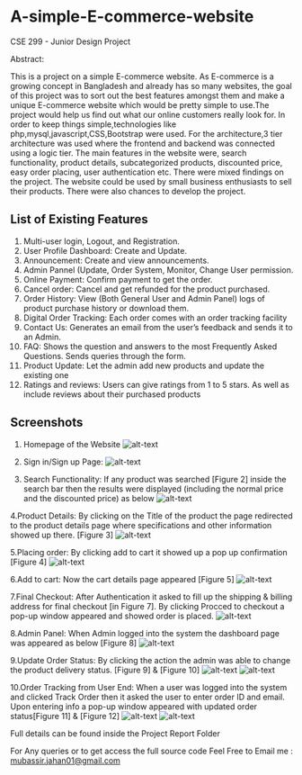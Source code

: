 # A-simple-E-commerce-website
CSE 299 - Junior Design Project  

Abstract:

This is a project on a simple E-commerce website. As E-commerce is a growing
concept in Bangladesh and already has so many websites, the goal of this project was
to sort out the best features amongst them and make a unique E-commerce website
which would be pretty simple to use.The project would help us find out what our online
customers really look for. In order to keep things simple,technologies like
php,mysql,javascript,CSS,Bootstrap were used. For the architecture,3 tier architecture
was used where the frontend and backend was connected using a logic tier. The main
features in the website were, search functionality, product details, subcategorized
products, discounted price, easy order placing, user authentication etc. There were
mixed findings on the project. The website could be used by small business enthusiasts
to sell their products. There were also chances to develop the project.

<!--
Methodology:

![Methodology](img/Methodology.jpg)
-->
## List of Existing Features
1.	Multi-user login, Logout, and Registration.
2.	User Profile Dashboard: Create and Update.
3.	Announcement: Create and view announcements.
4.	Admin Pannel (Update, Order System, Monitor, Change User permission.
5.	Online Payment: Confirm payment to get the order.
6.	Cancel order: Cancel and get refunded for the product purchased.
7.	Order History: View (Both General User and Admin Panel) logs of product purchase history or download them.
8.	Digital Order Tracking: Each order  comes with an order tracking facility
9.	Contact Us: Generates an email from the user’s feedback and sends it to an Admin.
10.	FAQ: Shows the question and answers to the most Frequently Asked Questions. Sends queries through the form.
11.	Product Update: Let the admin add new products and update the existing one
12.	Ratings and reviews: Users can give ratings from 1 to 5 stars. As well as include reviews about their purchased products


## Screenshots
1. Homepage of the Website
![alt-text](https://github.com/mubassirjahan/A-simple-E-commerce-website/blob/main/img/Homepage.png)

2. Sign in/Sign up Page:
![alt-text](https://github.com/mubassirjahan/A-simple-E-commerce-website/blob/main/img/sign-in-page.png)

3. Search Functionality: If any product was searched [Figure 2] inside the search bar
then the results were displayed (including the normal price and the discounted price) as
below
![alt-text](https://github.com/mubassirjahan/A-simple-E-commerce-website/blob/main/img/search.png)

4.Product Details: By clicking on the Title of the product the page redirected to the
product details page where specifications and other information showed up there.
[Figure 3]
![alt-text](https://github.com/mubassirjahan/A-simple-E-commerce-website/blob/main/img/product-details.png)

5.Placing order: By clicking add to cart it showed up a pop up confirmation [Figure 4]
![alt-text](https://github.com/mubassirjahan/A-simple-E-commerce-website/blob/main/img/place-order.png)

6.Add to cart: Now the cart details page appeared [Figure 5]
![alt-text](https://github.com/mubassirjahan/A-simple-E-commerce-website/blob/main/img/product-details.png)

7.Final Checkout: After Authentication it asked to fill up the shipping & billing address for final checkout [in
Figure 7]. By clicking Procced to checkout a pop-up window appeared and showed
order is placed.
![alt-text](https://github.com/mubassirjahan/A-simple-E-commerce-website/blob/main/img/fig7.png)

8.Admin Panel: When Admin logged into the system the dashboard page was appeared
as below [Figure 8]
![alt-text](https://github.com/mubassirjahan/A-simple-E-commerce-website/blob/main/img/fig8.png)

9.Update Order Status: By clicking the action the admin was able to change the product
delivery status. [Figure 9] & [Figure 10]
![alt-text](https://github.com/mubassirjahan/A-simple-E-commerce-website/blob/main/img/fig9.png)
![alt-text](https://github.com/mubassirjahan/A-simple-E-commerce-website/blob/main/img/fig10.png)

10.Order Tracking from User End: When a user was logged into the system and clicked
Track Order then it asked the user to enter order ID and email. Upon entering info a
pop-up window appeared with updated order status[Figure 11] & [Figure 12]
![alt-text](https://github.com/mubassirjahan/A-simple-E-commerce-website/blob/main/img/fig11.png)
![alt-text](https://github.com/mubassirjahan/A-simple-E-commerce-website/blob/main/img/fig12.png)



<!--
ER-diagram: 
![ER-diagram](img/ER-diagram.jpg)
-->

Full details can be found inside the Project Report Folder

For Any queries or to get access the full source code Feel Free to Email me : mubassir.jahan01@gmail.com
